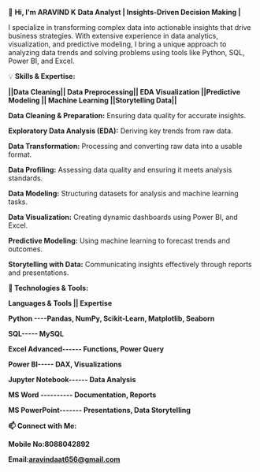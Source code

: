 🌟 **Hi, I'm ARAVIND K**
**Data Analyst |  Insights-Driven Decision Making |**

I specialize in transforming complex data into actionable insights that drive business strategies.
With extensive experience in data analytics, visualization, and predictive modeling, 
I bring a unique approach to analyzing data trends and solving problems using tools like Python, SQL, Power BI, and Excel.

💡 **Skills & Expertise:**


**||Data Cleaning|| Data Preprocessing|| EDA Visualization ||Predictive Modeling || Machine Learning ||Storytelling Data||**

**Data Cleaning & Preparation:** Ensuring data quality for accurate insights.

**Exploratory Data Analysis (EDA):** Deriving key trends from raw data.

**Data Transformation:** Processing and converting raw data into a usable format.

**Data Profiling:** Assessing data quality and ensuring it meets analysis standards.

**Data Modeling:** Structuring datasets for analysis and machine learning tasks.

**Data Visualization:** Creating dynamic dashboards using Power BI, and Excel.

**Predictive Modeling:** Using machine learning to forecast trends and outcomes.

**Storytelling with Data:** Communicating insights effectively through reports and presentations.

**🚀 Technologies & Tools:**

**Languages & Tools ||	Expertise**

**Python ----Pandas, NumPy, Scikit-Learn, Matplotlib, Seaborn**

**SQL----- MySQL**

**Excel	Advanced------ Functions, Power Query**

**Power BI-----	DAX, Visualizations**

**Jupyter Notebook------	Data Analysis**

**MS Word ----------	Documentation, Reports**

**MS PowerPoint-------	Presentations, Data Storytelling**

**📫 Connect with Me:**

**Mobile No:8088042892**

**Email:aravindaat656@gmail.com**

